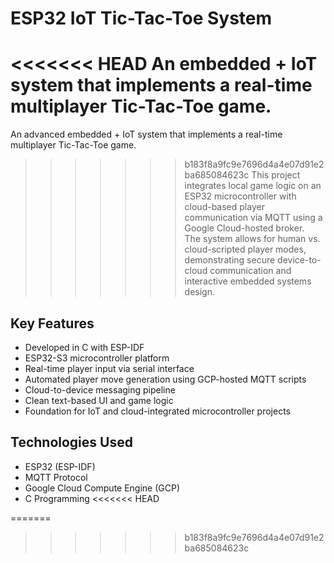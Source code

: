 # ESP32 IoT Tic-Tac-Toe System
<<<<<<< HEAD
An embedded + IoT system that implements a real-time multiplayer Tic-Tac-Toe game.  
=======

An advanced embedded + IoT system that implements a real-time multiplayer Tic-Tac-Toe game.  
>>>>>>> b183f8a9fc9e7696d4a4e07d91e2ba685084623c
This project integrates local game logic on an ESP32 microcontroller with cloud-based player communication via MQTT using a Google Cloud-hosted broker.  
The system allows for human vs. cloud-scripted player modes, demonstrating secure device-to-cloud communication and interactive embedded systems design.

## Key Features
- Developed in C with ESP-IDF
- ESP32-S3 microcontroller platform
- Real-time player input via serial interface
- Automated player move generation using GCP-hosted MQTT scripts
- Cloud-to-device messaging pipeline
- Clean text-based UI and game logic
- Foundation for IoT and cloud-integrated microcontroller projects

## Technologies Used
- ESP32 (ESP-IDF)
- MQTT Protocol
- Google Cloud Compute Engine (GCP)
- C Programming
<<<<<<< HEAD

=======
>>>>>>> b183f8a9fc9e7696d4a4e07d91e2ba685084623c
